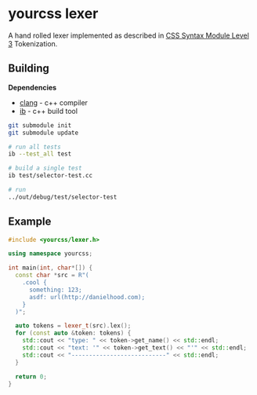 yourcss lexer
=============

A hand rolled lexer implemented as described in [CSS Syntax Module Level 3](https://www.w3.org/TR/css-syntax-3/#tokenization) Tokenization.

## Building

**Dependencies**

- [clang](https://llvm.org) - c++ compiler
- [ib](https://github.com/JasonL9000/ib) - c++ build tool

```bash
git submodule init
git submodule update

# run all tests
ib --test_all test

# build a single test
ib test/selector-test.cc

# run
../out/debug/test/selector-test
```

## Example

```c++
#include <yourcss/lexer.h>

using namespace yourcss;

int main(int, char*[]) {
  const char *src = R"(
    .cool {
      something: 123;
      asdf: url(http://danielhood.com);
    }
  )";

  auto tokens = lexer_t(src).lex();
  for (const auto &token: tokens) {
    std::cout << "type: " << token->get_name() << std::endl;
    std::cout << "text: '" << token->get_text() << "'" << std::endl;
    std::cout << "---------------------------" << std::endl;
  }

  return 0;
}
```
